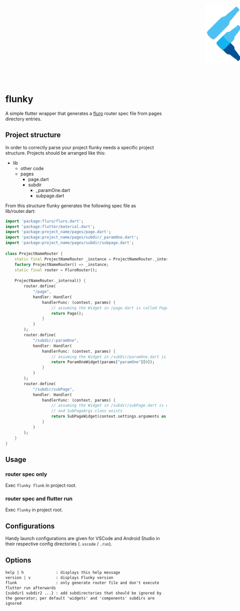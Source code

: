 <img src="assets/flunky_logo.svg" alt="drawing" width="120" style="margin-left: 65vw; margin-bottom: 50px;"/>

# flunky
A simple flutter wrapper that generates a [fluro](https://pub.dev/packages/fluro) router spec file from pages directory entries.

## Project structure
In order to correctly parse your project flunky needs a specific project structure.
Projects should be arranged like this:

- lib  
  - other code
  - pages
    - page.dart
    - subdir
      - _paramOne.dart
      - subpage.dart

From this structure flunky generates the following spec file as lib/router.dart:

```dart
import 'package:fluro/fluro.dart';
import 'package:flutter/material.dart';
import 'package:project_name/pages/page.dart';
import 'package:project_name/pages/subdir/_paramOne.dart';
import 'package:project_name/pages/subdir/subpage.dart';

class ProjectNameRouter {
    static final ProjectNameRouter _instance = ProjectNameRouter._internal();
    factory ProjectNameRouter() => _instance;
    static final router = FluroRouter();

    ProjectNameRouter._internal() {
        router.define(
            "/page",
            handler: Handler(
                handlerFunc: (context, params) {
                    // assuming the Widget in /page.dart is called Page
                    return Page();
                }
            )
        );
        router.define(
            "/subdir/:paramOne",
            handler: Handler(
                handlerFunc: (context, params) {
                    // assuming the Widget in /subDir/paramOne.dart is called ParamOneWidget
                    return ParamOneWidget(params["paramOne"][0]);
                }
            )
        );
        router.define(
            "/subdir/subPage",
            handler: Handler(
                handlerFunc: (context, params) {
                    // assuming the Widget in /subdir/subPage.dart is called SubPageWidget
                    // and SubPageArgs class exists
                    return SubPageWidget(context.settings.arguments as SubPageArgs);
                }
            )
        );
    }
}
```

## Usage

### router spec only
Exec `flunky flunk` in project root.

### router spec and flutter run
Exec `flunky` in project root.

## Configurations
Handy launch configurations are given for VSCode and Android Studio in their respective config directories (`.vscode` / `.run`).

## Options
```
help | h              : displays this help message
version | v           : displays Flunky version
flunk                 : only generate router file and don't execute flutter run afterwards
{subdir1 subdir2 ...} : add subdirectories that should be ignored by the generator; per default 'widgets' and 'components' subdirs are ignored
```
